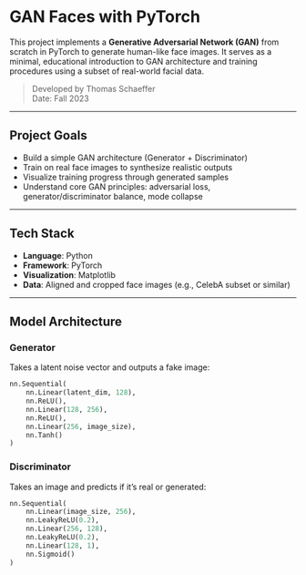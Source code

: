 # GAN Faces with PyTorch

This project implements a **Generative Adversarial Network (GAN)** from scratch in PyTorch to generate human-like face images. It serves as a minimal, educational introduction to GAN architecture and training procedures using a subset of real-world facial data.

> Developed by Thomas Schaeffer  
> Date: Fall 2023  

---

## Project Goals

- Build a simple GAN architecture (Generator + Discriminator)
- Train on real face images to synthesize realistic outputs
- Visualize training progress through generated samples
- Understand core GAN principles: adversarial loss, generator/discriminator balance, mode collapse

---

## Tech Stack

- **Language**: Python  
- **Framework**: PyTorch  
- **Visualization**: Matplotlib  
- **Data**: Aligned and cropped face images (e.g., CelebA subset or similar)

---

## Model Architecture

### Generator
Takes a latent noise vector and outputs a fake image:

```python
nn.Sequential(
    nn.Linear(latent_dim, 128),
    nn.ReLU(),
    nn.Linear(128, 256),
    nn.ReLU(),
    nn.Linear(256, image_size),
    nn.Tanh()
)
```

### Discriminator
Takes an image and predicts if it’s real or generated:

```python
nn.Sequential(
    nn.Linear(image_size, 256),
    nn.LeakyReLU(0.2),
    nn.Linear(256, 128),
    nn.LeakyReLU(0.2),
    nn.Linear(128, 1),
    nn.Sigmoid()
)

